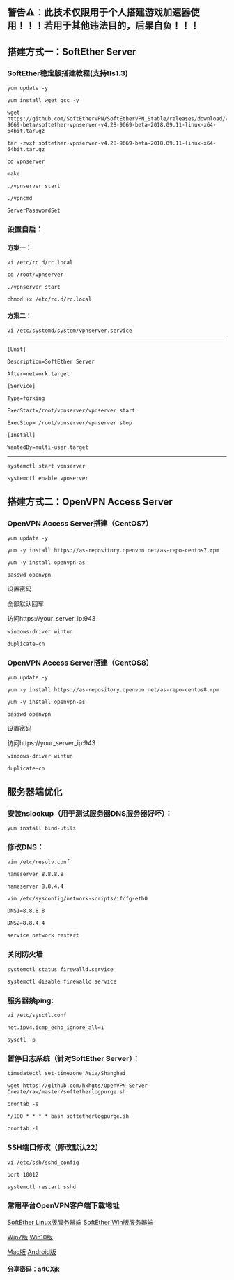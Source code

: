 ## 警告⚠：此技术仅限用于个人搭建游戏加速器使用！！！若用于其他违法目的，后果自负！！！

## 搭建方式一：SoftEther Server

### SoftEther稳定版搭建教程(支持tls1.3)
```
yum update -y

yum install wget gcc -y

wget https://github.com/SoftEtherVPN/SoftEtherVPN_Stable/releases/download/v4.28-9669-beta/softether-vpnserver-v4.28-9669-beta-2018.09.11-linux-x64-64bit.tar.gz

tar -zvxf softether-vpnserver-v4.28-9669-beta-2018.09.11-linux-x64-64bit.tar.gz

cd vpnserver

make

./vpnserver start

./vpncmd

ServerPasswordSet
```
### 设置自启：

#### 方案一：
```
vi /etc/rc.d/rc.local

cd /root/vpnserver

./vpnserver start

chmod +x /etc/rc.d/rc.local
```
#### 方案二：
```
vi /etc/systemd/system/vpnserver.service
```
--------------------------------------------------
```
[Unit] 

Description=SoftEther Server 

After=network.target 

[Service] 

Type=forking 

ExecStart=/root/vpnserver/vpnserver start 

ExecStop= /root/vpnserver/vpnserver stop

[Install] 

WantedBy=multi-user.target
```
--------------------------------------------------
```
systemctl start vpnserver

systemctl enable vpnserver
```
## 搭建方式二：OpenVPN Access Server

### OpenVPN Access Server搭建（CentOS7）
```
yum update -y

yum -y install https://as-repository.openvpn.net/as-repo-centos7.rpm

yum -y install openvpn-as

passwd openvpn
```
设置密码

全部默认回车

访问https://your_server_ip:943
```
windows-driver wintun

duplicate-cn
```
### OpenVPN Access Server搭建（CentOS8）
```
yum update -y

yum -y install https://as-repository.openvpn.net/as-repo-centos8.rpm

yum -y install openvpn-as

passwd openvpn
```
设置密码

访问https://your_server_ip:943
```
windows-driver wintun

duplicate-cn
```
## 服务器端优化

### 安装nslookup（用于测试服务器DNS服务器好坏）：
```
yum install bind-utils
```
### 修改DNS：
```
vim /etc/resolv.conf

nameserver 8.8.8.8

nameserver 8.8.4.4

vim /etc/sysconfig/network-scripts/ifcfg-eth0

DNS1=8.8.8.8

DNS2=8.8.4.4

service network restart
```
### 关闭防火墙
```
systemctl status firewalld.service

systemctl disable firewalld.service
```
### 服务器禁ping:
```
vi /etc/sysctl.conf

net.ipv4.icmp_echo_ignore_all=1

sysctl -p
```
### 暂停日志系统（针对SoftEther Server）：
```
timedatectl set-timezone Asia/Shanghai

wget https://github.com/hxhgts/OpenVPN-Server-Create/raw/master/softetherlogpurge.sh

crontab -e

*/180 * * * * bash softetherlogpurge.sh

crontab -l
```
### SSH端口修改（修改默认22）
```
vi /etc/ssh/sshd_config

port 10012

systemctl restart sshd
```
### 常用平台OpenVPN客户端下载地址

[SoftEther Linux版服务器端](https://lanzous.com/ic2bw2j)               [SoftEther Win版服务器端](https://lanzous.com/ic2bx7a)

[Win7版](https://wwa.lanzous.com/i5DKOf2aj1c)       [Win10版](https://wwa.lanzous.com/iuQdyf2aj9a)

[Mac版](https://www.lanzous.com/i9q7ylc)        [Android版](https://www.lanzous.com/i9mrdfg)

#### 分享密码：a4CXjk

